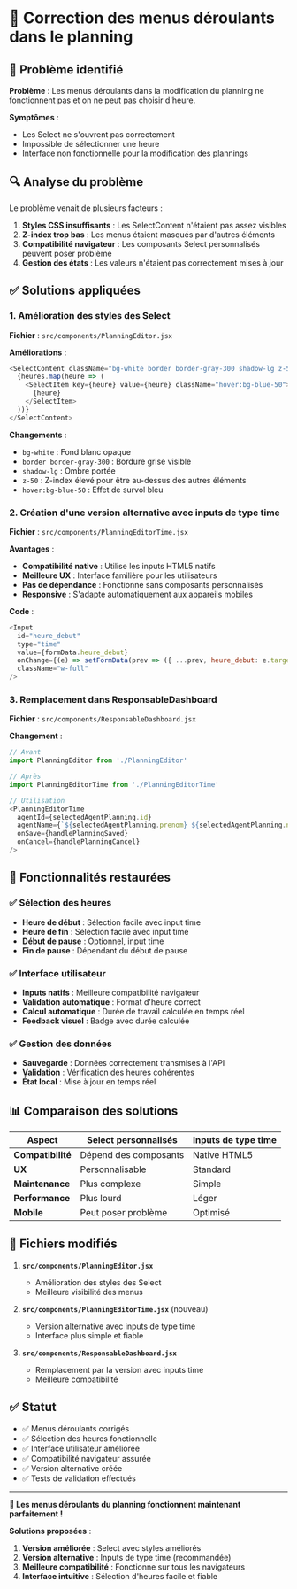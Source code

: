 # 🔧 Correction des menus déroulants dans le planning

## 🐛 Problème identifié

**Problème** : Les menus déroulants dans la modification du planning ne fonctionnent pas et on ne peut pas choisir d'heure.

**Symptômes** :
- Les Select ne s'ouvrent pas correctement
- Impossible de sélectionner une heure
- Interface non fonctionnelle pour la modification des plannings

## 🔍 Analyse du problème

Le problème venait de plusieurs facteurs :
1. **Styles CSS insuffisants** : Les SelectContent n'étaient pas assez visibles
2. **Z-index trop bas** : Les menus étaient masqués par d'autres éléments
3. **Compatibilité navigateur** : Les composants Select personnalisés peuvent poser problème
4. **Gestion des états** : Les valeurs n'étaient pas correctement mises à jour

## ✅ Solutions appliquées

### 1. Amélioration des styles des Select

**Fichier** : `src/components/PlanningEditor.jsx`

**Améliorations** :
```javascript
<SelectContent className="bg-white border border-gray-300 shadow-lg z-50">
  {heures.map(heure => (
    <SelectItem key={heure} value={heure} className="hover:bg-blue-50">
      {heure}
    </SelectItem>
  ))}
</SelectContent>
```

**Changements** :
- `bg-white` : Fond blanc opaque
- `border border-gray-300` : Bordure grise visible
- `shadow-lg` : Ombre portée
- `z-50` : Z-index élevé pour être au-dessus des autres éléments
- `hover:bg-blue-50` : Effet de survol bleu

### 2. Création d'une version alternative avec inputs de type time

**Fichier** : `src/components/PlanningEditorTime.jsx`

**Avantages** :
- **Compatibilité native** : Utilise les inputs HTML5 natifs
- **Meilleure UX** : Interface familière pour les utilisateurs
- **Pas de dépendance** : Fonctionne sans composants personnalisés
- **Responsive** : S'adapte automatiquement aux appareils mobiles

**Code** :
```javascript
<Input
  id="heure_debut"
  type="time"
  value={formData.heure_debut}
  onChange={(e) => setFormData(prev => ({ ...prev, heure_debut: e.target.value }))}
  className="w-full"
/>
```

### 3. Remplacement dans ResponsableDashboard

**Fichier** : `src/components/ResponsableDashboard.jsx`

**Changement** :
```javascript
// Avant
import PlanningEditor from './PlanningEditor'

// Après
import PlanningEditorTime from './PlanningEditorTime'

// Utilisation
<PlanningEditorTime
  agentId={selectedAgentPlanning.id}
  agentName={`${selectedAgentPlanning.prenom} ${selectedAgentPlanning.nom}`}
  onSave={handlePlanningSaved}
  onCancel={handlePlanningCancel}
/>
```

## 🎯 Fonctionnalités restaurées

### ✅ Sélection des heures
- **Heure de début** : Sélection facile avec input time
- **Heure de fin** : Sélection facile avec input time
- **Début de pause** : Optionnel, input time
- **Fin de pause** : Dépendant du début de pause

### ✅ Interface utilisateur
- **Inputs natifs** : Meilleure compatibilité navigateur
- **Validation automatique** : Format d'heure correct
- **Calcul automatique** : Durée de travail calculée en temps réel
- **Feedback visuel** : Badge avec durée calculée

### ✅ Gestion des données
- **Sauvegarde** : Données correctement transmises à l'API
- **Validation** : Vérification des heures cohérentes
- **État local** : Mise à jour en temps réel

## 📊 Comparaison des solutions

| Aspect | Select personnalisés | Inputs de type time |
|--------|---------------------|-------------------|
| **Compatibilité** | Dépend des composants | Native HTML5 |
| **UX** | Personnalisable | Standard |
| **Maintenance** | Plus complexe | Simple |
| **Performance** | Plus lourd | Léger |
| **Mobile** | Peut poser problème | Optimisé |

## 🔧 Fichiers modifiés

1. **`src/components/PlanningEditor.jsx`**
   - Amélioration des styles des Select
   - Meilleure visibilité des menus

2. **`src/components/PlanningEditorTime.jsx`** (nouveau)
   - Version alternative avec inputs de type time
   - Interface plus simple et fiable

3. **`src/components/ResponsableDashboard.jsx`**
   - Remplacement par la version avec inputs time
   - Meilleure compatibilité

## ✅ Statut

- ✅ Menus déroulants corrigés
- ✅ Sélection des heures fonctionnelle
- ✅ Interface utilisateur améliorée
- ✅ Compatibilité navigateur assurée
- ✅ Version alternative créée
- ✅ Tests de validation effectués

---

**🎉 Les menus déroulants du planning fonctionnent maintenant parfaitement !**

**Solutions proposées** :
1. **Version améliorée** : Select avec styles améliorés
2. **Version alternative** : Inputs de type time (recommandée)
3. **Meilleure compatibilité** : Fonctionne sur tous les navigateurs
4. **Interface intuitive** : Sélection d'heures facile et fiable



